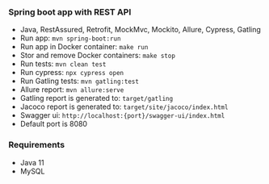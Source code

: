 ### Spring boot app with REST API

- Java, RestAssured, Retrofit, MockMvc, Mockito, Allure, Cypress, Gatling
- Run app: `mvn spring-boot:run`
- Run app in Docker container: `make run`
- Stor and remove Docker containers: `make stop`
- Run tests: `mvn clean test`
- Run cypress: `npx cypress open`
- Run Gatling tests: `mvn gatling:test`
- Allure report: `mvn allure:serve`
- Gatling report is generated to: `target/gatling`
- Jacoco report is generated to: `target/site/jacoco/index.html`
- Swagger ui: `http://localhost:{port}/swagger-ui/index.html`
- Default port is 8080

### Requirements

- Java 11
- MySQL
